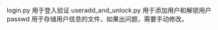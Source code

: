 login.py                  用于登入验证
useradd_and_unlock.py     用于添加用户和解锁用户
passwd                    用于存储用户信息的文件，如果出问题，需要手动修改。

